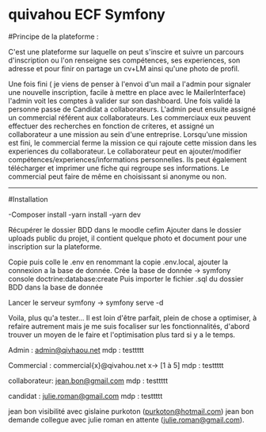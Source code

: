 # quivahou ECF Symfony

#Principe de la plateforme :

C'est une plateforme sur laquelle on peut s'inscire et suivre un parcours d'inscription ou l'on renseigne ses compétences, ses experiences, son adresse et pour finir on partage un cv+LM ainsi qu'une photo de profil.

Une fois fini ( je viens de penser à l'envoi d'un mail a l'admin pour signaler une nouvelle inscription, facile à mettre en place avec le MailerInterface) l'admin voit les comptes à valider sur son dashboard. Une fois validé la personne passe de Candidat a collaborateurs.
L'admin peut ensuite assigné un commercial référent aux collaborateurs.
Les commerciaux eux peuvent effectuer des recherches en fonction de criteres, et assigné un collaborateur a une mission au sein d'une entreprise.
Lorsqu'une mission est fini, le commercial ferme la mission ce qui rajoute cette mission dans les experiences du collaborateur.
Le collaborateur peut en ajouter/modifier compétences/experiences/informations personnelles. Ils peut également télécharger et imprimer une fiche qui regroupe ses informations. Le commercial peut faire de même en choisissant si anonyme ou non.


------------------------------
#Installation

-Composer install
-yarn install
-yarn dev

Récupérer le dossier BDD dans le moodle cefim
Ajouter dans le dossier uploads public du projet, il contient quelque photo et document pour une inscription sur la plateforme.

Copie puis colle le .env en renommant la copie .env.local, ajouter la connexion a la base de donnée. 
Crée la base de donnée -> symfony console doctrine:database:create
Puis importer le fichier .sql du dossier BDD dans la base de donnée

Lancer le serveur symfony -> symfony serve -d

Voila, plus qu'a tester... Il est loin d'être parfait, plein de chose a optimiser, à refaire autrement mais je me suis focaliser sur les fonctionnalités,
d'abord trouver un moyen de le faire et l'optimisation plus tard si y a le temps.

Admin : admin@qivhaou.net
mdp : testtttt

Commercial : commercial{x}@qivahou.net  x-> [1 à 5]
mdp : testtttt

collaborateur: jean.bon@gmail.com
mdp : testtttt

candidat : julie.roman@gmail.com
mdp : testtttt

jean bon visibilité avec gislaine purkoton (purkoton@hotmail.com)
jean bon demande collegue avec julie roman en attente (julie.roman@gmail.com).
